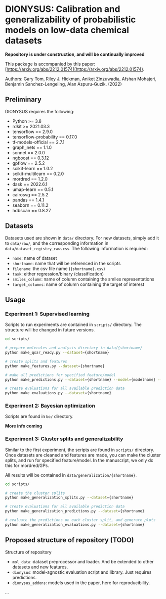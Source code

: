 # DIONYSUS: Calibration and generalizability of probabilistic models on low-data chemical datasets

**Repository is under construction, and will be continually improved**

This package is accompanied by this paper: [https://arxiv.org/abs/2212.01574](https://arxiv.org/abs/2212.01574).

Authors: Gary Tom, Riley J. Hickman, Aniket Zinzuwadia, Afshan Mohajeri, Benjamin Sanchez-Lengeling, Alan Aspuru-Guzik. (2022)

## Preliminary

DIONYSUS requires the following:
- Python >= 3.8
- rdkit >= 2021.03.3
- tensorflow == 2.9.0
- tensorflow-probability == 0.17.0
- tf-models-official == 2.7.1
- graph_nets == 1.1.0
- sonnet == 2.0.0
- ngboost == 0.3.12
- gpflow == 2.5.2
- scikit-learn == 1.0.2
- scikit-multilearn == 0.2.0
- mordred == 1.2.0
- dask == 2022.6.1
- umap-learn == 0.5.1
- cairosvg == 2.5.2
- pandas == 1.4.1
- seaborn == 0.11.2
- hdbscan == 0.8.27


## Datasets

Datasets used are shown in `data/` directory. For new datasets, simply add it to `data/raw/`, and the corresponding information in `data/dataset_registry_raw.csv`. The following information is required:

- `name`: name of dataset
- `shortname`: name that will be referenced in the scripts
- `filename`: the csv file name (`{shortname}.csv`)
- `task`: either regression/binary (classification)
- `smiles_column`: name of column containing the smiles representations
- `target_columns`: name of column containing the target of interest


## Usage

### Experiment 1: Supervised learning

Scripts to run experiments are contained in `scripts/` directory. The structure will be changed in future versions.

```bash
cd scripts/

# prepare molecules and analysis directory in data/{shortname}
python make_qsar_ready.py --dataset={shortname} 

# create splits and features
python make_features.py --dataset={shortname} 

# make all predictions for specified feature/model
python make_predictions.py --dataset={shortname} --model={modelname} --feature={featurename} 

# create evaluations for all available prediction data
python make_evaluations.py --dataset={shortname}
```

### Experiment 2: Bayesian optimization

Scripts are found in `bo/` directory. 

**More info coming**

### Experiment 3: Cluster splits and generalizability

Similar to the first experiment, the scripts are found in `scripts/` directory. Once datasets are cleaned and features are made, you can make the cluster splits, and run for specified feature/model. In the manuscript, we only do this for mordred/GPs.

All results will be contained in `data/generalization/{shortname}`.

```bash
cd scripts/

# create the cluster splits
python make_generalization_splits.py --dataset={shortname} 

# create evaluations for all available prediction data
python make_generalization_predictions.py --dataset={shortname}

# evaluate the predictions on each cluster split, and generate plots
python make_generalization_evaluations.py --dataset={shortname}
```



## Proposed structure of repository (TODO)

Structure of repository
- `mol_data`: dataset preprocessor and loader. And be extended to other datasets and new features.
- `dionysus`: model-agnostic evaluation script and library. Just requires predictions.
- `dionysus_addons`: models used in the paper, here for reproducibility.


...



